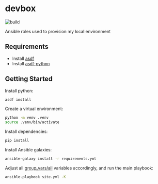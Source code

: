 # devbox

![build](https://github.com/sestrella/devbox/workflows/build/badge.svg)

Ansible roles used to provision my local environment

## Requirements

- Install [asdf][asdf]
- Install [asdf-python][asdf-python]

## Getting Started

Install python:

```sh
asdf install
```

Create a virtual environment:

```sh
python -m venv .venv
source .venv/bin/activate
```

Install dependencies:

```sh
pip install
```

Install Ansible galaxies:

```sh
ansible-galaxy install -r requirements.yml
```

Adjust all [group_vars/all](group_vars/all) variables accordingly, and run the
main playbook:

```sh
ansible-playbook site.yml -K
```

[asdf]: https://github.com/asdf-vm/asdf
[asdf-python]: https://github.com/danhper/asdf-python
